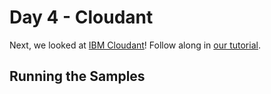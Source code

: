 # Day 4 - Cloudant
Next, we looked at [IBM Cloudant](https://cloudant.com/)! Follow along in [our tutorial](ADDLINK).

## Running the Samples
